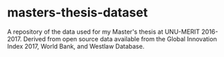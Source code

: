 # masters-thesis-dataset
A repository of the data used for my Master's thesis at UNU-MERIT 2016-2017. 
Derived from open source data available from the Global Innovation Index 2017, World Bank, and Westlaw Database.
